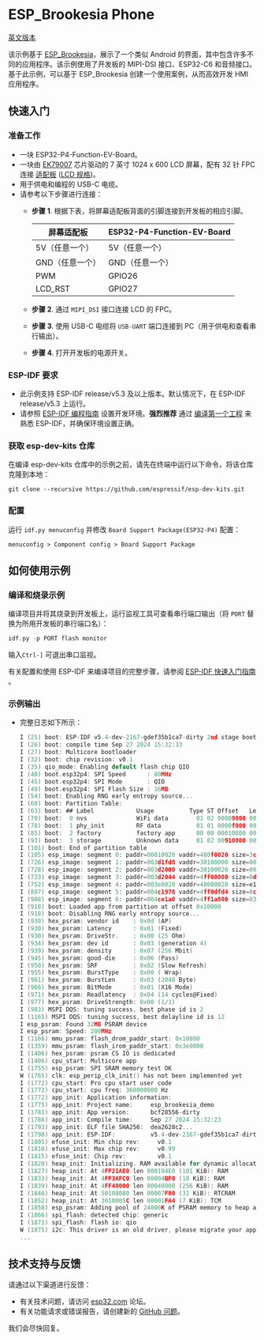 # ESP_Brookesia Phone

[英文版本](./README.md)

该示例基于 [ESP_Brookesia](https://github.com/espressif/esp-brookesia)，展示了一个类似 Android 的界面，其中包含许多不同的应用程序。该示例使用了开发板的 MIPI-DSI 接口、ESP32-C6 和音频接口。基于此示例，可以基于 ESP_Brookesia 创建一个使用案例，从而高效开发 HMI 应用程序。

## 快速入门

### 准备工作

* 一块 ESP32-P4-Function-EV-Board。
* 一块由 [EK79007](../../docs/_static/esp32-p4-function-ev-board/camera_display_datasheet/display_driver_chip_EK79007AD_datasheet.pdf) 芯片驱动的 7 英寸 1024 x 600 LCD 屏幕，配有 32 针 FPC 连接 [适配板](../../docs/_static/esp32-p4-function-ev-board/schematics/esp32-p4-function-ev-board-lcd-subboard-schematics.pdf) ([LCD 规格](../../docs/_static/esp32-p4-function-ev-board/camera_display_datasheet/display_datasheet.pdf))。
* 用于供电和编程的 USB-C 电缆。
* 请参考以下步骤进行连接：
    * **步骤 1**. 根据下表，将屏幕适配板背面的引脚连接到开发板的相应引脚。

        | 屏幕适配板            | ESP32-P4-Function-EV-Board |
        | -------------------- | -------------------------- |
        | 5V（任意一个）        | 5V（任意一个）              |
        | GND（任意一个）       | GND（任意一个）             |
        | PWM                  | GPIO26                     |
        | LCD_RST              | GPIO27                     |

    * **步骤 2**. 通过 `MIPI_DSI` 接口连接 LCD 的 FPC。
    * **步骤 3**. 使用 USB-C 电缆将 `USB-UART` 端口连接到 PC（用于供电和查看串行输出）。
    * **步骤 4**. 打开开发板的电源开关。

### ESP-IDF 要求

- 此示例支持 ESP-IDF release/v5.3 及以上版本。默认情况下，在 ESP-IDF release/v5.3 上运行。
- 请参照 [ESP-IDF 编程指南](https://docs.espressif.com/projects/esp-idf/zh_CN/latest/esp32/get-started/index.html) 设置开发环境。**强烈推荐** 通过 [编译第一个工程](https://docs.espressif.com/projects/esp-idf/zh_CN/latest/esp32/get-started/index.html#id8) 来熟悉 ESP-IDF，并确保环境设置正确。

### 获取 esp-dev-kits 仓库

在编译 esp-dev-kits 仓库中的示例之前，请先在终端中运行以下命令，将该仓库克隆到本地：

```
git clone --recursive https://github.com/espressif/esp-dev-kits.git
```

### 配置


运行 ``idf.py menuconfig`` 并修改 ``Board Support Package(ESP32-P4)`` 配置：

```
menuconfig > Component config > Board Support Package
```

## 如何使用示例


### 编译和烧录示例

编译项目并将其烧录到开发板上，运行监视工具可查看串行端口输出（将 `PORT` 替换为所用开发板的串行端口名）：

```c
idf.py -p PORT flash monitor
```

输入``Ctrl-]`` 可退出串口监视。

有关配置和使用 ESP-IDF 来编译项目的完整步骤，请参阅 [ESP-IDF 快速入门指南](https://docs.espressif.com/projects/esp-idf/zh_CN/latest/esp32/get-started/index.html) 。

### 示例输出

- 完整日志如下所示：

    ```c
    I (25) boot: ESP-IDF v5.4-dev-2167-gdef35b1ca7-dirty 2nd stage bootloader
    I (26) boot: compile time Sep 27 2024 15:32:33
    I (27) boot: Multicore bootloader
    I (32) boot: chip revision: v0.1
    I (35) qio_mode: Enabling default flash chip QIO
    I (40) boot.esp32p4: SPI Speed      : 80MHz
    I (45) boot.esp32p4: SPI Mode       : QIO
    I (49) boot.esp32p4: SPI Flash Size : 16MB
    I (54) boot: Enabling RNG early entropy source...
    I (60) boot: Partition Table:
    I (63) boot: ## Label            Usage          Type ST Offset   Length
    I (70) boot:  0 nvs              WiFi data        01 02 00009000 00006000
    I (78) boot:  1 phy_init         RF data          01 01 0000f000 00001000
    I (85) boot:  2 factory          factory app      00 00 00010000 00900000
    I (93) boot:  3 storage          Unknown data     01 82 00910000 00400000
    I (101) boot: End of partition table
    I (105) esp_image: segment 0: paddr=00010020 vaddr=480f0020 size=3c1fb0h (3940272) map
    I (726) esp_image: segment 1: paddr=003d1fd8 vaddr=30100000 size=00020h (    32) load
    I (728) esp_image: segment 2: paddr=003d2000 vaddr=30100020 size=0003ch (    60) load
    I (733) esp_image: segment 3: paddr=003d2044 vaddr=4ff00000 size=0dfd4h ( 57300) load
    I (752) esp_image: segment 4: paddr=003e0020 vaddr=48000020 size=e1950h (923984) map
    I (897) esp_image: segment 5: paddr=004c1978 vaddr=4ff0dfd4 size=0c820h ( 51232) load
    I (908) esp_image: segment 6: paddr=004ce1a0 vaddr=4ff1a800 size=03774h ( 14196) load
    I (918) boot: Loaded app from partition at offset 0x10000
    I (918) boot: Disabling RNG early entropy source...
    I (930) hex_psram: vendor id    : 0x0d (AP)
    I (930) hex_psram: Latency      : 0x01 (Fixed)
    I (930) hex_psram: DriveStr.    : 0x00 (25 Ohm)
    I (934) hex_psram: dev id       : 0x03 (generation 4)
    I (939) hex_psram: density      : 0x07 (256 Mbit)
    I (945) hex_psram: good-die     : 0x06 (Pass)
    I (950) hex_psram: SRF          : 0x02 (Slow Refresh)
    I (955) hex_psram: BurstType    : 0x00 ( Wrap)
    I (961) hex_psram: BurstLen     : 0x03 (2048 Byte)
    I (966) hex_psram: BitMode      : 0x01 (X16 Mode)
    I (971) hex_psram: Readlatency  : 0x04 (14 cycles@Fixed)
    I (977) hex_psram: DriveStrength: 0x00 (1/1)
    I (983) MSPI DQS: tuning success, best phase id is 2
    I (1165) MSPI DQS: tuning success, best delayline id is 12
    I esp_psram: Found 32MB PSRAM device
    I esp_psram: Speed: 200MHz
    I (1166) mmu_psram: flash_drom_paddr_start: 0x10000
    I (1359) mmu_psram: flash_irom_paddr_start: 0x3e0000
    I (1406) hex_psram: psram CS IO is dedicated
    I (1406) cpu_start: Multicore app
    I (1755) esp_psram: SPI SRAM memory test OK
    W (1765) clk: esp_perip_clk_init() has not been implemented yet
    I (1772) cpu_start: Pro cpu start user code
    I (1772) cpu_start: cpu freq: 360000000 Hz
    I (1772) app_init: Application information:
    I (1775) app_init: Project name:     esp_brookesia_demo
    I (1781) app_init: App version:      bcf28556-dirty
    I (1786) app_init: Compile time:     Sep 27 2024 15:32:23
    I (1793) app_init: ELF file SHA256:  dea2628c2...
    I (1798) app_init: ESP-IDF:          v5.4-dev-2167-gdef35b1ca7-dirty
    I (1805) efuse_init: Min chip rev:     v0.1
    I (1810) efuse_init: Max chip rev:     v0.99 
    I (1815) efuse_init: Chip rev:         v0.1
    I (1820) heap_init: Initializing. RAM available for dynamic allocation:
    I (1827) heap_init: At 4FF21AE0 len 000194E0 (101 KiB): RAM
    I (1833) heap_init: At 4FF3AFC0 len 00004BF0 (18 KiB): RAM
    I (1839) heap_init: At 4FF40000 len 00040000 (256 KiB): RAM
    I (1846) heap_init: At 50108080 len 00007F80 (31 KiB): RTCRAM
    I (1852) heap_init: At 3010005C len 00001FA4 (7 KiB): TCM
    I (1858) esp_psram: Adding pool of 24000K of PSRAM memory to heap allocator
    I (1866) spi_flash: detected chip: generic
    I (1871) spi_flash: flash io: qio
    W (1875) i2c: This driver is an old driver, please migrate your application code to adapt `driver/i2c_master.h`
    ...
    ```

## 技术支持与反馈

请通过以下渠道进行反馈：

- 有关技术问题，请访问 [esp32.com](https://esp32.com/viewforum.php?f=22) 论坛。
- 有关功能请求或错误报告，请创建新的 [GitHub 问题](https://github.com/espressif/esp-dev-kits/issues)。


我们会尽快回复。